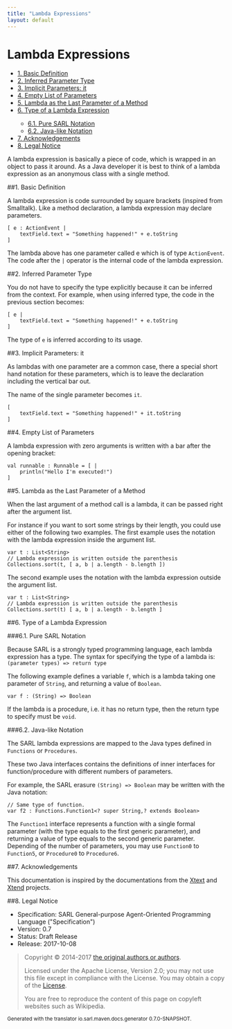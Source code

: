 ```yaml
---
title: "Lambda Expressions"
layout: default
---
```


# Lambda Expressions


<ul class="page_outline" id="page_outline">

<li><a href="#1-basic-definition">1. Basic Definition</a></li>
<li><a href="#2-inferred-parameter-type">2. Inferred Parameter Type</a></li>
<li><a href="#3-implicit-parameters-it">3. Implicit Parameters: it</a></li>
<li><a href="#4-empty-list-of-parameters">4. Empty List of Parameters</a></li>
<li><a href="#5-lambda-as-the-last-parameter-of-a-method">5. Lambda as the Last Parameter of a Method</a></li>
<li><a href="#6-type-of-a-lambda-expression">6. Type of a Lambda Expression</a></li>
<ul>
  <li><a href="#6-1-pure-sarl-notation">6.1. Pure SARL Notation</a></li>
  <li><a href="#6-2-java-like-notation">6.2. Java-like Notation</a></li>
</ul>
<li><a href="#7-acknowledgements">7. Acknowledgements</a></li>
<li><a href="#8-legal-notice">8. Legal Notice</a></li>

</ul>


A lambda expression is basically a piece of code, which is wrapped 
in an object to pass it around. As a Java developer it is best to 
think of a lambda expression as an anonymous class with a single 
method.


##1. Basic Definition

A lambda expression is code surrounded by square brackets (inspired from Smalltalk).
Like a method declaration, a lambda expression may declare parameters.

```sarl
[ e : ActionEvent |
	textField.text = "Something happened!" + e.toString
]
```


The lambda above has one parameter called e which is of type `ActionEvent`.
The code after the `|` operator is the internal code of the lambda expression.


##2. Inferred Parameter Type

You do not have to specify the type explicitly because it can be inferred from the context.
For example, when using inferred type, the code in the previous section becomes:

```sarl
[ e |
	textField.text = "Something happened!" + e.toString
]
```


The type of `e` is inferred according to its usage.


##3. Implicit Parameters: it

As lambdas with one parameter are a common case, there  a special short hand notation
for these parameters, which is to leave the declaration including the vertical bar out.

The name of the single parameter becomes `it`.

```sarl
[
	textField.text = "Something happened!" + it.toString
]
```



##4. Empty List of Parameters

A lambda expression with zero arguments is written with a bar after the opening bracket:

```sarl
val runnable : Runnable = [ |
	println("Hello I'm executed!")
]
```



##5. Lambda as the Last Parameter of a Method

When the last argument of a method call is a lambda, it can be passed right after the argument list.

For instance if you want to sort some strings by their length, you could use either of the following two examples.
The first example uses the notation with the lambda expression inside the argument list.

```sarl
var t : List<String>
// Lambda expression is written outside the parenthesis
Collections.sort(t, [ a, b | a.length - b.length ])
```


The second example uses the notation with the lambda expression outside the argument list.

```sarl
var t : List<String>
// Lambda expression is written outside the parenthesis
Collections.sort(t) [ a, b | a.length - b.length ]
```



##6. Type of a Lambda Expression

###6.1. Pure SARL Notation

Because SARL is a strongly typed programming language, each lambda expression has a type.
The syntax for specifying the type of a lambda is: `(parameter types) => return type`

The following example defines a variable `f`, which is a lambda taking one parameter of `String`, and
returning a value of `Boolean`. 

```sarl
var f : (String) => Boolean
```


If the lambda is a procedure, i.e. it has no return type, then the return type to specify must be `void`.


###6.2. Java-like Notation

The SARL lambda expressions are mapped to the Java types defined in `Functions` or `Procedures`.


These two Java interfaces contains the definitions of inner interfaces for function/procedure with
different numbers of parameters.

For example, the SARL erasure `(String) => Boolean` may be written with the Java notation:

```sarl
// Same type of function.
var f2 : Functions.Function1<? super String,? extends Boolean>
```



The `Function1` interface represents a function with a single formal parameter (with the type equals to the first generic parameter),
and returning a value of type equals to the second generic parameter.
Depending of the number of parameters, you may use `Function0` to `Function5`, or `Procedure0` to `Procedure6`. 



##7. Acknowledgements

This documentation is inspired by the documentations from the
[Xtext](https://www.eclipse.org/Xtext/documentation.html) and
[Xtend](https://www.eclipse.org/xtend/documentation.html) projects.

##8. Legal Notice

* Specification: SARL General-purpose Agent-Oriented Programming Language ("Specification")
* Version: 0.7
* Status: Draft Release
* Release: 2017-10-08

> Copyright &copy; 2014-2017 [the original authors or authors](http://www.sarl.io/about/index.html).
>
> Licensed under the Apache License, Version 2.0;
> you may not use this file except in compliance with the License.
> You may obtain a copy of the [License](http://www.apache.org/licenses/LICENSE-2.0).
>
> You are free to reproduce the content of this page on copyleft websites such as Wikipedia.

<small>Generated with the translator io.sarl.maven.docs.generator 0.7.0-SNAPSHOT.</small>